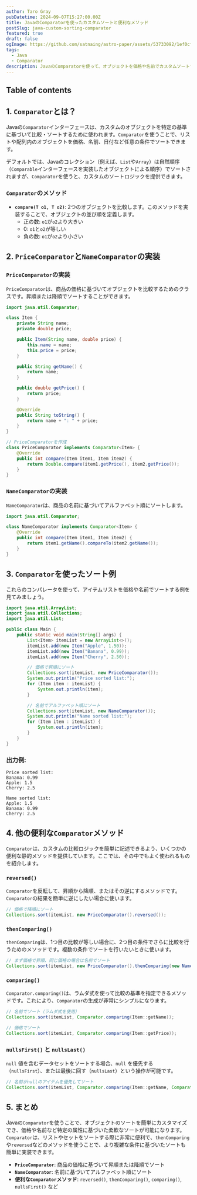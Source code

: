 ```yaml
---
author: Taro Gray
pubDatetime: 2024-09-07T15:27:00.00Z
title: JavaのComparatorを使ったカスタムソートと便利なメソッド
postSlug: java-custom-sorting-comparator
featured: true
draft: false
ogImage: https://github.com/satnaing/astro-paper/assets/53733092/1ef0cf03-8137-4d67-ac81-84a032119e3a
tags:
  - Java
  - Comparator
description: JavaのComparatorを使って、オブジェクトを価格や名前でカスタムソートする方法を解説。さらに、Comparatorの便利なメソッドも紹介します。
---
```


## Table of contents

## 1. `Comparator`とは？

Javaの`Comparator`インターフェースは、カスタムのオブジェクトを特定の基準に基づいて比較・ソートするために使われます。`Comparator`を使うことで、リストや配列内のオブジェクトを価格、名前、日付など任意の条件でソートできます。

デフォルトでは、Javaのコレクション（例えば、`List`や`Array`）は自然順序（`Comparable`インターフェースを実装したオブジェクトによる順序）でソートされますが、`Comparator`を使うと、カスタムのソートロジックを提供できます。

### `Comparator`のメソッド

- **`compare(T o1, T o2)`**: 2つのオブジェクトを比較します。このメソッドを実装することで、オブジェクトの並び順を定義します。
  - 正の数: `o1`が`o2`より大きい
  - 0: `o1`と`o2`が等しい
  - 負の数: `o1`が`o2`より小さい

## 2. `PriceComparator`と`NameComparator`の実装

### `PriceComparator`の実装

`PriceComparator`は、商品の価格に基づいてオブジェクトを比較するためのクラスです。昇順または降順でソートすることができます。

```java
import java.util.Comparator;

class Item {
    private String name;
    private double price;

    public Item(String name, double price) {
        this.name = name;
        this.price = price;
    }

    public String getName() {
        return name;
    }

    public double getPrice() {
        return price;
    }

    @Override
    public String toString() {
        return name + ": " + price;
    }
}

// PriceComparatorを作成
class PriceComparator implements Comparator<Item> {
    @Override
    public int compare(Item item1, Item item2) {
        return Double.compare(item1.getPrice(), item2.getPrice());
    }
}
```

### `NameComparator`の実装

`NameComparator`は、商品の名前に基づいてアルファベット順にソートします。

```java
import java.util.Comparator;

class NameComparator implements Comparator<Item> {
    @Override
    public int compare(Item item1, Item item2) {
        return item1.getName().compareTo(item2.getName());
    }
}
```

## 3. `Comparator`を使ったソート例

これらのコンパレータを使って、アイテムリストを価格や名前でソートする例を見てみましょう。

```java
import java.util.ArrayList;
import java.util.Collections;
import java.util.List;

public class Main {
    public static void main(String[] args) {
        List<Item> itemList = new ArrayList<>();
        itemList.add(new Item("Apple", 1.50));
        itemList.add(new Item("Banana", 0.99));
        itemList.add(new Item("Cherry", 2.50));

        // 価格で昇順にソート
        Collections.sort(itemList, new PriceComparator());
        System.out.println("Price sorted list:");
        for (Item item : itemList) {
            System.out.println(item);
        }

        // 名前でアルファベット順にソート
        Collections.sort(itemList, new NameComparator());
        System.out.println("Name sorted list:");
        for (Item item : itemList) {
            System.out.println(item);
        }
    }
}
```

### 出力例:

```
Price sorted list:
Banana: 0.99
Apple: 1.5
Cherry: 2.5

Name sorted list:
Apple: 1.5
Banana: 0.99
Cherry: 2.5
```

## 4. 他の便利な`Comparator`メソッド

`Comparator`は、カスタムの比較ロジックを簡単に記述できるよう、いくつかの便利な静的メソッドを提供しています。ここでは、その中でもよく使われるものを紹介します。

### `reversed()`

`Comparator`を反転して、昇順から降順、またはその逆にするメソッドです。`Comparator`の結果を簡単に逆にしたい場合に使います。

```java
// 価格で降順にソート
Collections.sort(itemList, new PriceComparator().reversed());
```

### `thenComparing()`

`thenComparing`は、1つ目の比較が等しい場合に、2つ目の条件でさらに比較を行うためのメソッドです。複数の条件でソートを行いたいときに使います。

```java
// まず価格で昇順、同じ価格の場合は名前でソート
Collections.sort(itemList, new PriceComparator().thenComparing(new NameComparator()));
```

### `comparing()`

`Comparator.comparing()`は、ラムダ式を使って比較の基準を指定できるメソッドです。これにより、`Comparator`の生成が非常にシンプルになります。

```java
// 名前でソート（ラムダ式を使用）
Collections.sort(itemList, Comparator.comparing(Item::getName));

// 価格でソート
Collections.sort(itemList, Comparator.comparing(Item::getPrice));
```

### `nullsFirst()` と `nullsLast()`

`null` 値を含むデータセットをソートする場合、`null` を優先する（`nullsFirst`）、または最後に回す（`nullsLast`）という操作が可能です。

```java
// 名前がnullのアイテムを優先してソート
Collections.sort(itemList, Comparator.comparing(Item::getName, Comparator.nullsFirst(String::compareTo)));
```

## 5. まとめ

Javaの`Comparator`を使うことで、オブジェクトのソートを簡単にカスタマイズでき、価格や名前など特定の属性に基づいた柔軟なソートが可能になります。`Comparator`は、リストやセットをソートする際に非常に便利で、`thenComparing`や`reversed`などのメソッドを使うことで、より複雑な条件に基づいたソートも簡単に実装できます。

- **`PriceComparator`**: 商品の価格に基づいて昇順または降順でソート
- **`NameComparator`**: 名前に基づいてアルファベット順にソート
- **便利な`Comparator`メソッド**: `reversed()`, `thenComparing()`, `comparing()`, `nullsFirst()` など
